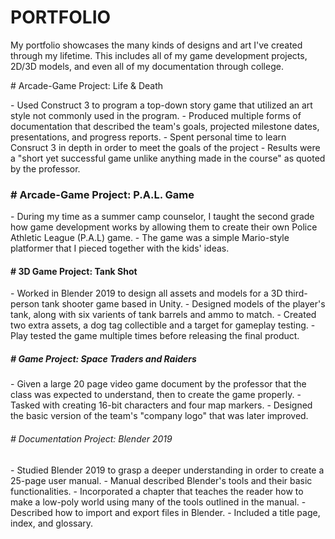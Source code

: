 <!DOCTYPE html>
<html>
<body>
<h1>PORTFOLIO</h1>
<p>My portfolio showcases the many kinds of designs and art I've created through my lifetime. This includes all of my game development projects, 2D/3D models, and even all of my documentation through college.</p>
</body>
</html>

</h2># Arcade-Game Project: Life & Death</h2>
<p>- Used Construct 3 to program a top-down story game that utilized an art style not commonly used in the program.
- Produced multiple forms of documentation that described the team's goals, projected milestone dates, presentations, and progress reports.
- Spent personal time to learn Consruct 3 in depth in order to meet the goals of the project
- Results were a "short yet successful game unlike anything made in the course" as quoted by the professor.</p>

<h3># Arcade-Game Project: P.A.L. Game</h3>
<p>- During my time as a summer camp counselor, I taught the second grade how game development works by allowing them to create their own Police Athletic League (P.A.L) game.
- The game was a simple Mario-style platformer that I pieced together with the kids' ideas.</p> 

<h4># 3D Game Project: Tank Shot</h4>
<p>- Worked in Blender 2019 to design all assets and models for a 3D third-person tank shooter game based in Unity.
- Designed models of the player's tank, along with six varients of tank barrels and ammo to match.
- Created two extra assets, a dog tag collectible and a target for gameplay testing.
- Play tested the game multiple times before releasing the final product.<p>

<h5># Game Project: Space Traders and Raiders</h5>
<p>- Given a large 20 page video game document by the professor that the class was expected to understand, then to create the game properly.
- Tasked with creating 16-bit characters and four map markers.
- Designed the basic version of the team's "company logo" that was later improved.</p>

<h6># Documentation Project: Blender 2019</h6>
<p>- Studied Blender 2019 to grasp a deeper understanding in order to create a 25-page user manual.
- Manual described Blender's tools and their basic functionalities.
- Incorporated a chapter that teaches the reader how to make a low-poly world using many of the tools outlined in the manual.
- Described how to import and export files in Blender.
- Included a title page, index, and glossary.</p>